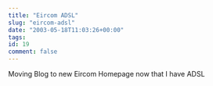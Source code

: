 ```yaml
---
title: "Eircom ADSL"
slug: "eircom-adsl"
date: "2003-05-18T11:03:26+00:00"
tags:
id: 19
comment: false
---
```


<div style="clear:both;"></div>Moving Blog to new Eircom Homepage now that I have ADSL
<div style="clear:both; padding-bottom: 0.25em;"></div>
